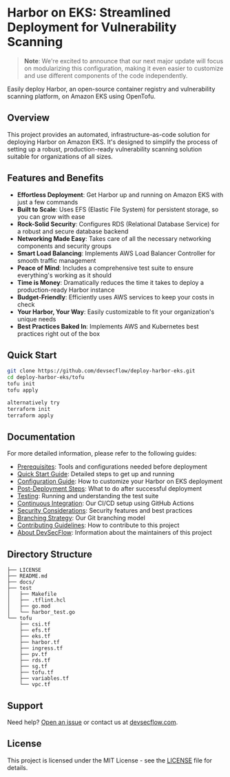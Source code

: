 # Harbor on EKS: Streamlined Deployment for Vulnerability Scanning

> **Note**: We're excited to announce that our next major update will focus on modularizing this configuration, making it even easier to customize and use different components of the code independently.

Easily deploy Harbor, an open-source container registry and vulnerability scanning platform, on Amazon EKS using OpenTofu.

## Overview

This project provides an automated, infrastructure-as-code solution for deploying Harbor on Amazon EKS. It's designed to simplify the process of setting up a robust, production-ready vulnerability scanning solution suitable for organizations of all sizes.

## Features and Benefits

- **Effortless Deployment**: Get Harbor up and running on Amazon EKS with just a few commands
- **Built to Scale**: Uses EFS (Elastic File System) for persistent storage, so you can grow with ease
- **Rock-Solid Security**: Configures RDS (Relational Database Service) for a robust and secure database backend
- **Networking Made Easy**: Takes care of all the necessary networking components and security groups
- **Smart Load Balancing**: Implements AWS Load Balancer Controller for smooth traffic management
- **Peace of Mind**: Includes a comprehensive test suite to ensure everything's working as it should
- **Time is Money**: Dramatically reduces the time it takes to deploy a production-ready Harbor instance
- **Budget-Friendly**: Efficiently uses AWS services to keep your costs in check
- **Your Harbor, Your Way**: Easily customizable to fit your organization's unique needs
- **Best Practices Baked In**: Implements AWS and Kubernetes best practices right out of the box

## Quick Start

```bash
git clone https://github.com/devsecflow/deploy-harbor-eks.git
cd deploy-harbor-eks/tofu
tofu init
tofu apply

alternatively try
terraform init
terraform apply
```

## Documentation

For more detailed information, please refer to the following guides:

- [Prerequisites](PREREQUISITES.md): Tools and configurations needed before deployment
- [Quick Start Guide](QUICK_START.md): Detailed steps to get up and running
- [Configuration Guide](CONFIGURATION.md): How to customize your Harbor on EKS deployment
- [Post-Deployment Steps](POST_DEPLOYMENT.md): What to do after successful deployment
- [Testing](TESTING.md): Running and understanding the test suite
- [Continuous Integration](CONTINUOUS_INTEGRATION.md): Our CI/CD setup using GitHub Actions
- [Security Considerations](SECURITY.md): Security features and best practices
- [Branching Strategy](BRANCHING_STRATEGY.md): Our Git branching model
- [Contributing Guidelines](CONTRIBUTING.md): How to contribute to this project
- [About DevSecFlow](ABOUT_DEVSECFLOW.md): Information about the maintainers of this project

## Directory Structure

```text
├── LICENSE
├── README.md
├── docs/
├── test
│   ├── Makefile
│   ├── .tflint.hcl
│   ├── go.mod
│   └── harbor_test.go
└── tofu
    ├── csi.tf
    ├── efs.tf
    ├── eks.tf
    ├── harbor.tf
    ├── ingress.tf
    ├── pv.tf
    ├── rds.tf
    ├── sg.tf
    ├── tofu.tf
    ├── variables.tf
    └── vpc.tf
```

## Support

Need help? [Open an issue](https://github.com/devsecflow/deploy-harbor-eks/issues) or contact us at [devsecflow.com](https://devsecflow.com).

## License

This project is licensed under the MIT License - see the [LICENSE](LICENSE) file for details.

